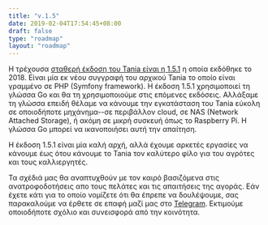 ```yaml
---
title: "v.1.5"
date: 2019-02-04T17:54:45+08:00
draft: false
type: "roadmap"
layout: "roadmap"
---
```


Η τρέχουσα [σταθερή έκδοση του Tania είναι η 1.5.1](https://github.com/Tanibox/tania-core) η οποία εκδόθηκε το 2018. Είναι μία εκ νέου συγγραφή του αρχικού Tania το οποίο είναι γραμμένο σε PHP (Symfony framework). H έκδοση 1.5.1 χρησιμοποιεί τη γλώσσα Go και θα τη χρησιμοποιούμε στις επόμενες εκδόσεις. Αλλάξαμε τη γλώσσα επειδή θέλαμε να κάνουμε την εγκατάσταση του Tania εύκολη σε οποιοδήποτε μηχάνημα--σε περιβάλλον cloud, σε NAS (Network Attached Storage), ή ακόμη σε μικρή συσκευή όπως το Raspberry Pi. Η γλώσσα Go μπορεί να ικανοποιήσει αυτή την απαίτηση.

Η έκδοση 1.5.1 είναι μία καλή αρχή, αλλά έχουμε αρκετές εργασίες να κάνουμε έως ότου κάνουμε το Tania τον καλύτερο φίλο για του αγρότες και τους καλλιεργητές.

Τα σχέδιά μας θα αναπτυχθούν με τον καιρό βασιζόμενα στις ανατροφοδοτήσεις απο τους πελάτες και τις απαιτήσεις της αγοράς. Εάν έχετε κάτι για το οποίο νομίζετε ότι θα έπρεπε να δουλέψουμε, σας παρακαλούμε να έρθετε σε επαφή μαζί μας στο [Telegram](https://t.me/usetania). Εκτιμούμε οποιοδήποτε σχόλιο και συνεισφορά από την κοινότητα.

